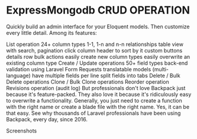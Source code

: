 # ExpressMongodb CRUD OPERATION
Quickly build an admin interface for your Eloquent models. Then customize every little detail. Among its features:

List operation
24+ column types
1-1, 1-n and n-n relationships
table view with search, pagination
click column header to sort by it
custom buttons
details row
bulk actions
easily create new column types
easily overwrite an existing column type
Create / Update operations
50+ field types
back-end validation using Laravel Form Requests
translatable models (multi-language)
have multiple fields per line
split fields into tabs
Delete / Bulk Delete operations
Clone / Bulk Clone operations
Reorder operation
Revisions operation (audit log)
But professionals don't love Backpack just because it's feature-packed. They also love it because it's ridiculously easy to overwrite a functionality. Generally, you just need to create a function with the right name or create a blade file with the right name. Yes, it can be that easy. See why thousands of Laravel professionals have been using Backpack, every day, since 2016.

Screenshots
